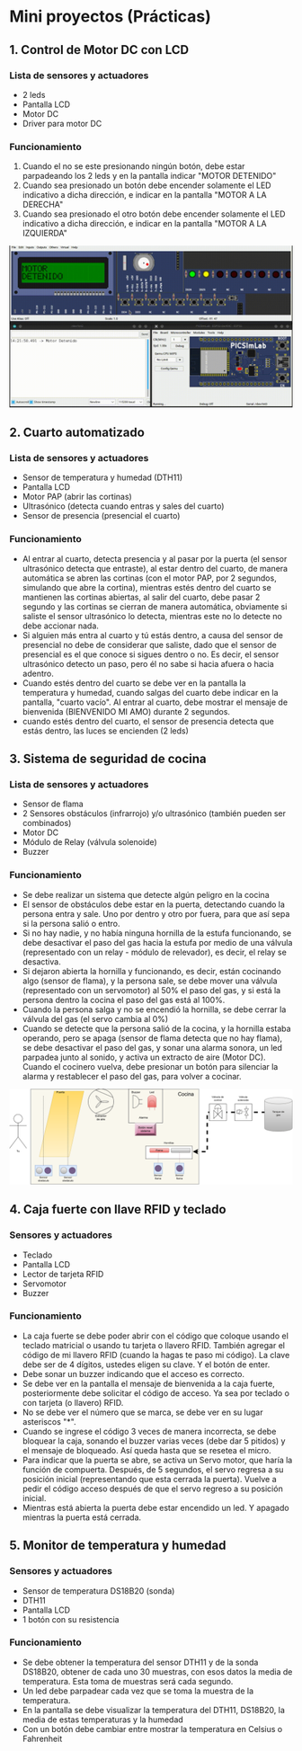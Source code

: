 # Mini proyectos (Prácticas)

## 1. Control de Motor DC con LCD

### Lista de sensores y actuadores

- 2 leds
- Pantalla LCD
- Motor DC
- Driver para motor DC

### Funcionamiento

1. Cuando el no se este presionando ningún botón, debe estar parpadeando los 2 leds y en la pantalla indicar "MOTOR DETENIDO"
2. Cuando sea presionado un botón debe encender solamente el LED indicativo a dicha dirección, e indicar en la pantalla "MOTOR A LA DERECHA"
3. Cuando sea presionado el otro botón debe encender solamente el LED indicativo a dicha dirección, e indicar en la pantalla "MOTOR A LA IZQUIERDA"

![motor lcd](./assets/videos/motor_lcd.gif)
<!--
**Código**

<details markdown="1">
<summary>Código</summary>

```C
#include <Wire.h>
#include <LiquidCrystal_I2C.h>

//Configuro los pines físicos para las entradas y salidas
const byte LED_I = 25;
const byte LED_D = 26;
const byte MOTOR_1 = 18;
const byte MOTOR_2 = 19;
const byte BTN_D = 34;
const byte BTN_I = 35;

// Set the LCD address to 0x27 for a 16 chars and 2 line display
LiquidCrystal_I2C lcd(0x27, 16, 2);

void setup() {
  // configurando los pines como entradas y salidas
  pinMode(LED_I, OUTPUT);
  pinMode(LED_D, OUTPUT);
  pinMode(MOTOR_1, OUTPUT);
  pinMode(MOTOR_2, OUTPUT);
  pinMode(BTN_I, INPUT);
  pinMode(BTN_D, INPUT);

  Serial.begin(115200);
  lcd.begin();
  // Enciende la luz de fondo pantalla
  lcd.backlight();
  //Por default comenzará a escribir en la posición x=0,y=0
  //se manda el siguiente texto a la pantalla
  lcd.print("Mecatronica 85"); //no se ponen acentos
  //Nos movemos al segundo renglón, en la primera posición
  lcd.setCursor(0, 1);
  //se manda el siguiente texto a la pantalla
  lcd.print("Motor DC");
}

int mensaje1 = 0;
int mensaje2 = 0;
int mensaje3 = 0;

void loop() {
  if (digitalRead(BTN_I) == 1) {

    if (mensaje1 == 0) {
      lcd.clear();
      lcd.setCursor(0, 0);
      lcd.print("MOTOR"); //no se ponen acentos
      lcd.setCursor(0, 1);
      lcd.print("DERECHA");
      Serial.println("Motor gira derecha");
      mensaje1++;
      mensaje2 = 0;
      mensaje3 = 0;
    }
    digitalWrite(MOTOR_1, HIGH);
    digitalWrite(MOTOR_2, LOW);
    //Leds
    digitalWrite(LED_I, HIGH);
    digitalWrite(LED_D, LOW);

  } else if (digitalRead(BTN_D) == 1) {

    if (mensaje2 == 0) {
      lcd.clear();
      lcd.setCursor(0, 0);
      lcd.print("MOTOR"); //no se ponen acentos
      lcd.setCursor(0, 1);
      lcd.print("IZQUIERDA");
      Serial.println("Motor gira Izquierdar");
      mensaje2++;
      mensaje1 = 0;
      mensaje3 = 0;
    }

    // Motor
    digitalWrite(MOTOR_1, LOW);
    digitalWrite(MOTOR_2, HIGH);
    //Leds
    digitalWrite(LED_I, LOW);
    digitalWrite(LED_D, HIGH);
  } else {

    if (mensaje3 == 0) {
      lcd.clear();
      lcd.setCursor(0, 0);
      lcd.print("MOTOR"); //no se ponen acentos
      lcd.setCursor(0, 1);
      lcd.print("DETENIDO");
      Serial.println("Motor Detenido");
      mensaje3++;
      mensaje1 = 0;
      mensaje2 = 0;
    }
    // Motor apagado
    digitalWrite(MOTOR_1, LOW);
    digitalWrite(MOTOR_2, LOW);
    //Hago un blink con los leds
    //Leds
    digitalWrite(LED_I, LOW);
    digitalWrite(LED_D, LOW);
    delay(200);
    digitalWrite(LED_I, HIGH);
    digitalWrite(LED_D, HIGH);
    delay(200);
  }
}
```

</details> -->

## 2. Cuarto automatizado

### Lista de sensores y actuadores

- Sensor de temperatura y humedad (DTH11)
- Pantalla LCD
- Motor PAP (abrir las cortinas)
- Ultrasónico (detecta cuando entras y sales del cuarto)
- Sensor de presencia (presencial el cuarto)

### Funcionamiento

- Al entrar al cuarto, detecta presencia y al pasar por la puerta (el sensor ultrasónico detecta que entraste), al estar dentro del cuarto, de manera automática se abren las cortinas (con el motor PAP, por 2 segundos, simulando que abre la cortina), mientras estés dentro del cuarto se mantienen las cortinas abiertas, al salir del cuarto, debe pasar 2 segundo y las cortinas se cierran de manera automática, obviamente si saliste el sensor ultrasónico lo detecta, mientras este no lo detecte no debe accionar nada.
- Si alguien más entra al cuarto y tú estás dentro, a causa del sensor de presencial no debe de considerar que saliste, dado que el sensor de presencial es el que conoce si sigues dentro o no. Es decir, el sensor ultrasónico detecto un paso, pero él no sabe si hacia afuera o hacia adentro.
- Cuando estés dentro del cuarto se debe ver en la pantalla la temperatura y humedad, cuando salgas del cuarto debe indicar en la pantalla, "cuarto vacío". Al entrar al cuarto, debe mostrar el mensaje de bienvenida (BIENVENIDO MI AMO) durante 2 segundos.
- cuando estés dentro del cuarto, el sensor de presencia detecta que estás dentro, las luces se encienden (2 leds)

## 3. Sistema de seguridad de cocina

### Lista de sensores y actuadores

- Sensor de flama
- 2 Sensores obstáculos (infrarrojo) y/o ultrasónico (también pueden ser combinados)
- Motor DC
- Módulo de Relay (válvula solenoide)
- Buzzer

### Funcionamiento

- Se debe realizar un sistema que detecte algún peligro en la cocina
- El sensor de obstáculos debe estar en la puerta, detectando cuando la persona entra y sale. Uno por dentro y otro por fuera, para que así sepa si la persona salió o entro.
- Si no hay nadie, y no había ninguna hornilla de la estufa funcionando, se debe desactivar el paso del gas hacia la estufa por medio de una válvula (representado con un relay - módulo de relevador), es decir, el relay se desactiva.
- Si dejaron abierta la hornilla y funcionando, es decir, están cocinando algo (sensor de flama), y la persona sale, se debe mover una válvula (representado con un servomotor) al 50% el paso del gas, y si está la persona dentro la cocina el paso del gas está al 100%.
- Cuando la persona salga y no se encendió la hornilla, se debe cerrar la válvula del gas (el servo cambia al 0%)
- Cuando se detecte que la persona salió de la cocina, y la hornilla estaba operando, pero se apaga (sensor de flama detecta que no hay flama), se debe desactivar el paso del gas, y sonar una alarma sonora, un led parpadea junto al sonido, y activa un extracto de aire (Motor DC). Cuando el cocinero vuelva, debe presionar un botón para silenciar la alarma y restablecer el paso del gas, para volver a cocinar.

![cocina](assets/diagrama_practica4.drawio.png)

## 4. Caja fuerte con llave RFID y teclado

### Sensores y actuadores

- Teclado
- Pantalla LCD
- Lector de tarjeta RFID
- Servomotor
- Buzzer

### Funcionamiento

- La caja fuerte se debe poder abrir con el código que coloque usando el teclado matricial o usando tu tarjeta o llavero RFID. También agregar el código de mi llavero RFID (cuando la hagas te paso mi código). La clave debe ser de 4 dígitos, ustedes eligen su clave. Y el botón de enter.
- Debe sonar un buzzer indicando que el acceso es correcto.
- Se debe ver en la pantalla el mensaje de bienvenida a la caja fuerte, posteriormente debe solicitar el código de acceso. Ya sea por teclado o con tarjeta (o llavero) RFID.
- No se debe ver el número que se marca, se debe ver en su lugar asteriscos "*".
- Cuando se ingrese el código 3 veces de manera incorrecta, se debe bloquear la caja, sonando el buzzer varias veces (debe dar 5 pitidos) y el mensaje de bloqueado. Así queda hasta que se resetea el micro.
- Para indicar que la puerta se abre, se activa un Servo motor, que haría la función de compuerta. Después, de 5 segundos, el servo regresa a su posición inicial (representando que esta cerrada la puerta). Vuelve a pedir el código acceso después de que el servo regreso a su posición inicial.
- Mientras está abierta la puerta debe estar encendido un led. Y apagado mientras la puerta está cerrada.

## 5. Monitor de temperatura y humedad

### Sensores y actuadores

- Sensor de temperatura DS18B20 (sonda)
- DTH11
- Pantalla LCD
- 1 botón con su resistencia

### Funcionamiento

- Se debe obtener la temperatura del sensor DTH11 y de la sonda DS18B20, obtener de cada uno 30 muestras, con esos datos la media de temperatura. Esta toma de muestras será cada segundo.
- Un led debe parpadear cada vez que se toma la muestra de la temperatura.
- En la pantalla se debe visualizar la temperatura del DTH11, DS18B20, la media de estas temperaturas y la humedad
- Con un botón debe cambiar entre mostrar la temperatura en Celsius o Fahrenheit
